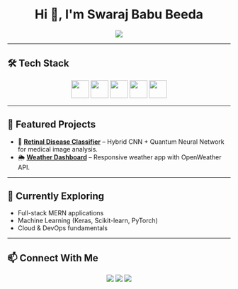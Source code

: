 <h1 align="center">Hi 👋, I'm Swaraj Babu Beeda</h1>

<p align="center">
  <img src="https://readme-typing-svg.herokuapp.com?size=25&duration=4000&color=1D9BF0&center=true&vCenter=true&width=600&lines=Computer+Science+Engineer;Web+Developer+%26+AI+Enthusiast;Full+Stack+%7C+Machine+Learning+%7C+Cloud" />
</p>

---

## 🛠️ Tech Stack

<p align="center">
  <img src="https://cdn.jsdelivr.net/gh/devicons/devicon/icons/javascript/javascript-original.svg" height="40"/>
  <img src="https://cdn.jsdelivr.net/gh/devicons/devicon/icons/react/react-original.svg" height="40"/>
  <img src="https://cdn.jsdelivr.net/gh/devicons/devicon/icons/nodejs/nodejs-original.svg" height="40"/>
  <img src="https://cdn.jsdelivr.net/gh/devicons/devicon/icons/python/python-original.svg" height="40"/>
  <img src="https://cdn.jsdelivr.net/gh/devicons/devicon/icons/mongodb/mongodb-original.svg" height="40"/>
</p>

---

## 📂 Featured Projects

- 🔬 **[Retinal Disease Classifier](https://github.com/swaraj-babu-beeda/Final-Project)** – Hybrid CNN + Quantum Neural Network for medical image analysis.  
- 🌦️ **[Weather Dashboard](https://github.com/swaraj-babu-beeda/PRODIGY_WD_05)** – Responsive weather app with OpenWeather API.  

---

## 🌱 Currently Exploring
- Full-stack MERN applications  
- Machine Learning (Keras, Scikit-learn, PyTorch)  
- Cloud & DevOps fundamentals  

---

## 📫 Connect With Me

<p align="center">
  <a href="https://www.linkedin.com/in/swaraj-babu-beeda-143418253/"><img src="https://img.shields.io/badge/LinkedIn-0077B5?style=for-the-badge&logo=linkedin&logoColor=white" /></a>
  <a href="mailto:swarajbabubeeda98@gmail.com"><img src="https://img.shields.io/badge/Email-D14836?style=for-the-badge&logo=gmail&logoColor=white" /></a>
  <a href="https://leetcode.com/u/swaraj_babu_beeda/"><img src="https://img.shields.io/badge/LeetCode-FFA116?style=for-the-badge&logo=leetcode&logoColor=black" /></a>
</p>
